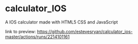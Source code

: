 # calculator_IOS
A IOS calculator made with HTML5 CSS and JavaScript

link to preview: https://github.com/estevesryan/calculator_ios-master/actions/runs/2214101161
